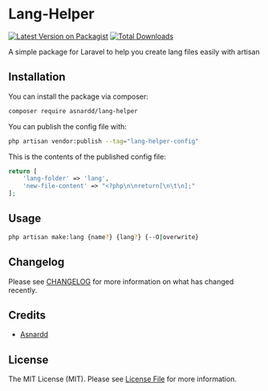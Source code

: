 # Lang-Helper

[![Latest Version on Packagist](https://img.shields.io/packagist/v/asnardd/lang-helper.svg?style=flat-square)](https://packagist.org/packages/asnardd/lang-helper)
[![Total Downloads](https://img.shields.io/packagist/dt/asnardd/lang-helper.svg?style=flat-square)](https://packagist.org/packages/asnardd/lang-helper)

A simple package for Laravel to help you create lang files easily with artisan

## Installation

You can install the package via composer:

```bash
composer require asnardd/lang-helper
```

You can publish the config file with:

```bash
php artisan vendor:publish --tag="lang-helper-config"
```

This is the contents of the published config file:

```php
return [
    'lang-folder' => 'lang',
    'new-file-content' => "<?php\n\nreturn[\n\t\n];"
];
```


## Usage

```bash
php artisan make:lang {name?} {lang?} {--O|overwrite}
```

## Changelog

Please see [CHANGELOG](CHANGELOG.md) for more information on what has changed recently.

## Credits

- [Asnardd](https://github.com/Asnardd)

## License

The MIT License (MIT). Please see [License File](LICENSE.md) for more information.
